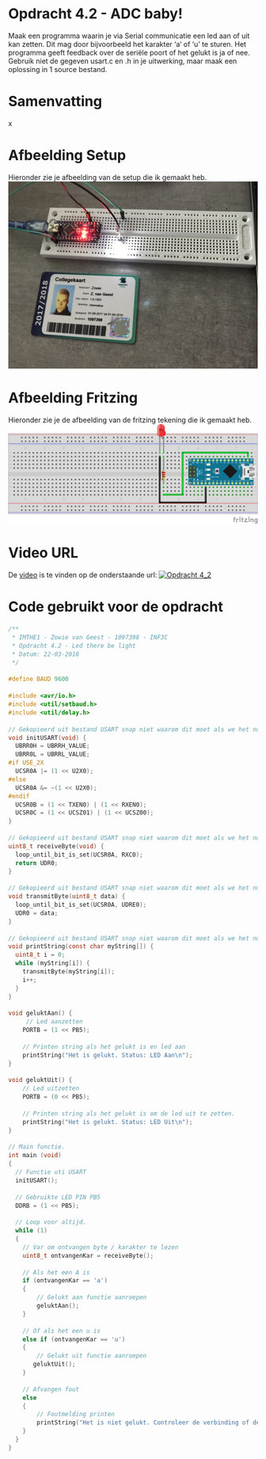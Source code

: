 # Opdracht 4.2 - ADC baby!

Maak een programma waarin je via Serial communicatie een led aan of uit kan zetten. Dit mag door bijvoorbeeld het karakter ‘a’ of ‘u’ te sturen. Het programma geeft feedback over de seriële poort of het gelukt is ja of nee. Gebruik niet de gegeven usart.c en .h in je uitwerking, maar maak een oplossing in 1 source bestand.

# Samenvatting

x

# Afbeelding Setup

Hieronder zie je afbeelding van de setup die ik gemaakt heb.
[![Opdracht 4.2 - Setup](https://github.com/zowie93/IMTHE1/blob/master/opdrachten/opdracht_4_2/assets/img/opdracht4_2_setup.JPG?raw=true)](https://github.com/zowie93/IMTHE1/blob/master/opdrachten/opdracht_4_2/assets/img/opdracht4_2_setup.JPG?raw=true)

# Afbeelding Fritzing

Hieronder zie je de afbeelding van de fritzing tekening die ik gemaakt heb.
[![Opdracht 4.2 - Fritzing](https://github.com/zowie93/IMTHE1/blob/master/opdrachten/opdracht_4_2/assets/img/opdracht4_2_fritzing_bb.png?raw=true)](https://github.com/zowie93/IMTHE1/blob/master/opdrachten/opdracht_4_2/assets/img/opdracht4_2_fritzing_bb.png?raw=true)

# Video URL

De [video][video] is te vinden op de onderstaande url:
[![Opdracht 4_2](https://img.youtube.com/vi/XsHXUzApZ7s/maxresdefault.jpg)](https://youtu.be/XsHXUzApZ7s)

# Code gebruikt voor de opdracht

```c
/**
 * IMTHE1 - Zowie van Geest - 1097398 - INF3C
 * Opdracht 4.2 - Led there be light
 * Datum: 22-03-2018
 */

#define BAUD 9600

#include <avr/io.h>
#include <util/setbaud.h>
#include <util/delay.h>

// Gekopieerd uit bestand USART snap niet waarom dit moet als we het nu juist over code kwaliteit hebben en object georienteerd programmeren? 
void initUSART(void) {
  UBRR0H = UBRRH_VALUE;
  UBRR0L = UBRRL_VALUE;
#if USE_2X
  UCSR0A |= (1 << U2X0);
#else
  UCSR0A &= ~(1 << U2X0);
#endif
  UCSR0B = (1 << TXEN0) | (1 << RXEN0);
  UCSR0C = (1 << UCSZ01) | (1 << UCSZ00);
}

// Gekopieerd uit bestand USART snap niet waarom dit moet als we het nu juist over code kwaliteit hebben en object georienteerd programmeren? 
uint8_t receiveByte(void) {
  loop_until_bit_is_set(UCSR0A, RXC0);
  return UDR0;
}

// Gekopieerd uit bestand USART snap niet waarom dit moet als we het nu juist over code kwaliteit hebben en object georienteerd programmeren? 
void transmitByte(uint8_t data) {
  loop_until_bit_is_set(UCSR0A, UDRE0);
  UDR0 = data;
}

// Gekopieerd uit bestand USART snap niet waarom dit moet als we het nu juist over code kwaliteit hebben en object georienteerd programmeren? 
void printString(const char myString[]) {
  uint8_t i = 0;
  while (myString[i]) {
    transmitByte(myString[i]);
    i++;
  }
}

void geluktAan() {
     // Led aanzetten
    PORTB = (1 << PB5);

    // Printen string als het gelukt is en led aan
    printString("Het is gelukt. Status: LED Aan\n");
}

void geluktUit() {
    // Led uitzetten
    PORTB = (0 << PB5);

    // Printen string als het gelukt is om de led uit te zetten.
    printString("Het is gelukt. Status: LED Uit\n");
}

// Main functie.
int main (void)
{
  // Functie uti USART
  initUSART();

  // Gebruikte LED PIN PB5
  DDRB = (1 << PB5);

  // Loop voor altijd.
  while (1)
  {
    // Var om ontvangen byte / karakter te lezen
    uint8_t ontvangenKar = receiveByte();

    // Als het een A is
    if (ontvangenKar == 'a')
    {
        // Gelukt aan functie aanroepen
        geluktAan();
    }

    // Of als het een u is
    else if (ontvangenKar == 'u')
    {
        // Gelukt uit functie aanroepen
       geluktUit();
    }

    // Afvangen fout
    else
    {
        // Foutmelding printen
        printString("Het is niet gelukt. Controleer de verbinding of de character\n");
    }
  }
}

```

[video]: https://youtu.be/XsHXUzApZ7s